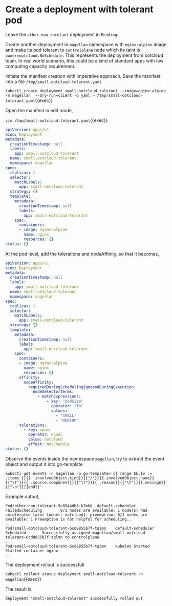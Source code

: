 # Create a deployment with tolerant pod

Leave the `other-non-torelant` deployment in `Pending`.

Create another deployment in `magellan` namespace with `nginx:alpine` image and make its pod tolerant to `controlplane` node which its taint  is `owner=ootcloud:NoSchedule`. This represents the deployment from ootcloud team. In real world scenario, this could be a kind of standard apps with low computing capacity requirement.

Initiate the manifest creation with imperative approach,
Save the manifest into a file `/tmp/small-ootcloud-tolerant.yaml`

`kubectl create deployment small-ootcloud-tolerant --image=nginx:alpine -n magellan  --dry-run=client -o yaml > /tmp/small-ootcloud-tolerant.yaml`{{exec}}

Open the manifest in edit mode,

`vim /tmp/small-ootcloud-tolerant.yaml`{{exec}}

```yaml
apiVersion: apps/v1
kind: Deployment
metadata:
  creationTimestamp: null
  labels:
    app: small-ootcloud-tolerant
  name: small-ootcloud-tolerant
  namespace: magellan
spec:
  replicas: 1
  selector:
    matchLabels:
      app: small-ootcloud-tolerant
  strategy: {}
  template:
    metadata:
      creationTimestamp: null
      labels:
        app: small-ootcloud-tolerant
    spec:
      containers:
      - image: nginx:alpine
        name: nginx
        resources: {}
status: {}
```

At the pod level, add the tolerations and nodeAffinity, so that it becomes,

```yaml
apiVersion: apps/v1
kind: Deployment
metadata:
  creationTimestamp: null
  labels:
    app: small-ootcloud-tolerant
  name: small-ootcloud-tolerant
  namespace: magellan
spec:
  replicas: 1
  selector:
    matchLabels:
      app: small-ootcloud-tolerant
  strategy: {}
  template:
    metadata:
      creationTimestamp: null
      labels:
        app: small-ootcloud-tolerant
    spec:
      containers:
      - image: nginx:alpine
        name: nginx
        resources: {}
      affinity:
        nodeAffinity:
          requiredDuringSchedulingIgnoredDuringExecution:
            nodeSelectorTerms:
              - matchExpressions:
                  - key: "podSize"
                    operator: "In"
                    values:
                      - "SMALL"
                      - "MEDIUM"
      tolerations:
        - key: owner
          operator: Equal
          value: ootcloud
          effect: NoSchedule
status: {}
```

Observe the events inside the namespace `magellan`, try to extract the event object and output it into go-template

`kubectl get events -n magellan -o go-template='{{ range $k,$v := .items }}{{ .involvedObject.kind}}{{"/"}}{{.involvedObject.name}}{{"\t"}}{{ .source.component}}{{"\t"}}{{ .reason}}{{"\t"}}{{.message}}{{"\n"}}{{end}}'`

Example output,

```text
Pod/other-non-tolerant-9c8544db6-k7mk8  default-scheduler       FailedScheduling        0/1 nodes are available: 1 node(s) had untolerated taint {owner: ootcloud}. preemption: 0/1 nodes are available: 1 Preemption is not helpful for scheduling..
...
Pod/small-ootcloud-tolerant-6cd8855b7f-tqlmn    default-scheduler       Scheduled       Successfully assigned magellan/small-ootcloud-tolerant-6cd8855b7f-tqlmn to controlplane
...
Pod/small-ootcloud-tolerant-6cd8855b7f-tqlmn    kubelet Started Started container nginx
...
```

The deployment rollout is successfull

`kubectl rollout status deployment small-ootcloud-tolerant -n magellan`{{exec}}

The result is,

```text
deployment "small-ootcloud-tolerant" successfully rolled out
```
